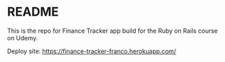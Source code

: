 # README

This is the repo for Finance Tracker app build for the Ruby on Rails course on Udemy.

Deploy site:
https://finance-tracker-franco.herokuapp.com/
